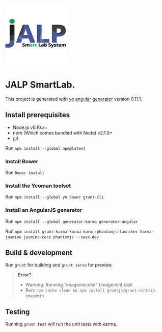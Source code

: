 ![Image of JALP Logo](https://github.com/SCC331-JALP/Website/blob/master/images/profile.png?raw=true)

# JALP SmartLab.

This project is generated with [yo angular generator](https://github.com/yeoman/generator-angular)
version 0.11.1.

## Install prerequisites
- Node.js v0.10.x+
- npm (Which comes bundled with Node) v2.1.0+
- git

Run `npm install --global npm@latest`

### Install Bower
Run `Bower install`

### Install the Yeoman toolset
Run `npm install --global yo bower grunt-cli`

### Install an AngularJS generator

Run `npm install --global generator-karma generator-angular`

Run `npm install grunt-karma karma karma-phantomjs-launcher karma-jasmine jasmine-core phantomjs --save-dev`

## Build & development

Run `grunt` for building and `grunt serve` for preview.

> **Error?**
> - Warning: Running "imagemin:dist" (imagemin) task
> - Run: `npm cache clean && npm install gruntjs/grunt-contrib-imagemin`


## Testing

Running `grunt test` will run the unit tests with karma.



